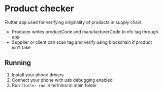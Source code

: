 # Product checker

Flutter app used for verifying originality of products in supply chain. 

* Producer writes productCode and manufacturerCode to nfc tag through app
* Supplier or client can scan tag and verify using blockchain if product isn't fake

## Running

1. Install your phone drivers
2. Connect your phone with usb debugging enabled 
3. Run `flutter run` in terminal in main folder


